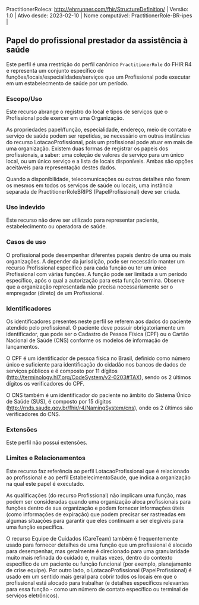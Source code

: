 
PractitionerRoleca: http://ehrrunner.com/fhir/StructureDefinition/
| Versão: 1.0 |
 Ativo desde: 2023-02-10    | Nome computável: PractitionerRole-BR-ipes |      
              
                                
                                                    

## Papel do profissional prestador da assistência à saúde

Este perfil é uma rrestrição do perfil canônico `PractitionerRole` do FHIR R4 e representa um conjunto específico de funções/locais/especialidades/serviços que um Profissional pode executar em um estabelecmento de saúde por um período.

### Escopo/Uso

Este recurso abrange o registro do local e tipos de serviços que o Profissional pode exercer em uma Organização.

As propriedades papel/função, especialidade, endereço, meio de contato e serviço de saúde podem ser repetidas, se necessário em outras instâncias do recurso LotacaoProfissional, pois um profissional pode atuar em mais de uma organização. Existem duas formas de registrar os papeis dos profissionais, a saber: uma coleção de valores de serviço para um único local, ou um único serviço e a lista de locais disponíveis. Ambas são opções aceitáveis ​​para representação destes dados.

Quando a disponibilidade, telecomunicações ou outros detalhes não forem os mesmos em todos os serviços de saúde ou locais, uma instância separada de PractitionerRoleBRIPS (PapelProfissional) deve ser criada.

### Uso indevido

Este recurso não deve ser utilizado para representar paciente, estabelecimento ou operadora de saúde.

### Casos de uso

O profissional pode desempenhar diferentes papeis dentro de uma ou mais organizações. A depender da jurisdição, pode ser necessário manter um recurso Profissional específico para cada função ou ter um único Profissional com várias funções. A função pode ser limitada a um período específico, após o qual a autorização para esta função termina. Observe que a organização representada não precisa necessariamente ser o empregador (direto) de um Profissional.

### Identificadores

Os identificadores presentes neste perfil se referem aos dados do paciente atendido pelo profissional. O paciente deve possuir obrigatoriamente um identificador, que pode ser o Cadastro de Pessoa Física (CPF) ou o Cartão Nacional de Saúde (CNS) conforme os modelos de informação de lançamentos.

O CPF é um identificador de pessoa física no Brasil, definido como número único e suficiente para identificação do cidadão nos bancos de dados de serviços públicos e é composto por 11 dígitos (http://terminology.hl7.org/CodeSystem/v2-0203#TAX), sendo os 2 últimos dígitos os verificadores do CPF.

O CNS também é um identificador do paciente no âmbito do Sistema Único de Saúde (SUS), é composto por 15 dígitos (http://rnds.saude.gov.br/fhir/r4/NamingSystem/cns), onde os 2 últimos são verificadores do CNS.

### Extensões

Este perfil não possui extensões.

### Limites e Relacionamentos

Este recurso faz referência ao perfil LotacaoProfissional que é relacionado ao profissional e ao perfil EstabelecimentoSaude, que indica a organização na qual este papel é executado.

As qualificações (do recurso Profissional) não implicam uma função, mas podem ser consideradas quando uma organização aloca profissionais para funções dentro de sua organização e podem fornecer informações úteis (como informações de expiração) que podem precisar ser rastreadas em algumas situações para garantir que eles continuam a ser elegíveis para uma função específica.

O recurso Equipe de Cuidados (CareTeam) também é frequentemente usado para fornecer detalhes de uma função que um profissional é alocado para desempenhar, mas geralmente é direcionado para uma granularidade muito mais refinada do cuidado e, muitas vezes, dentro do contexto específico de um paciente ou função funcional (por exemplo, planejamento de crise equipe). Por outro lado, o LotacaoProfissional (PapelProfissional) é usado em um sentido mais geral para cobrir todos os locais em que o profissional está alocado para trabalhar (e detalhes específicos relevantes para essa função - como um número de contato específico ou terminal de serviços eletrônicos).